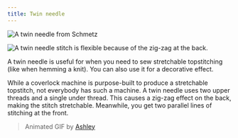 ```yaml
---
title: Twin needle
---
```


![A twin needle from Schmetz](twin-needle.jpg)

![A twin needle stitch is flexible because of the zig-zag at the back.](twin-needle.gif)

A twin needle is useful for when you need to sew stretchable topstitching (like when hemming a knit). You can also use it for a decorative effect.

While a coverlock machine is purpose-built to produce a stretchable topstitch, not everybody has such a machine. A twin needle uses two upper threads and a single under thread. This causes a zig-zag effect on the back, making the stitch stretchable. Meanwhile, you get two parallel lines of stitching at the front.

> Animated GIF by [Ashley](http://www.makeit-loveit.com/2011/05/sewing-tips-basic-stitches-plus-double.html)